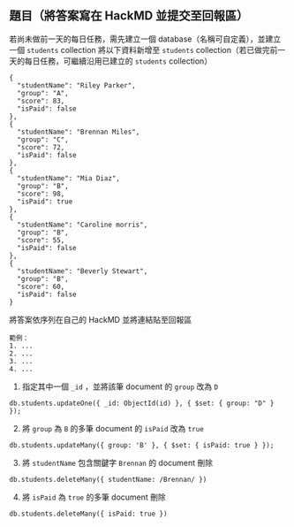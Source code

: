 ## 題目（將答案寫在 HackMD 並提交至回報區）

若尚未做前一天的每日任務，需先建立一個 database（名稱可自定義），並建立一個 `students` collection
將以下資料新增至 `students` collection（若已做完前一天的每日任務，可繼續沿用已建立的 `students` collection）

```jsonld=
{
  "studentName": "Riley Parker",
  "group": "A",
  "score": 83,
  "isPaid": false
},
{
  "studentName": "Brennan Miles",
  "group": "C",
  "score": 72,
  "isPaid": false
},
{
  "studentName": "Mia Diaz",
  "group": "B",
  "score": 98,
  "isPaid": true
},
{
  "studentName": "Caroline morris",
  "group": "B",
  "score": 55,
  "isPaid": false
},
{
  "studentName": "Beverly Stewart",
  "group": "B",
  "score": 60,
  "isPaid": false
}
```

將答案依序列在自己的 HackMD 並將連結貼至回報區

```
範例：
1. ...
2. ...
3. ...
4. ...
```

1. 指定其中一個 `_id` ，並將該筆 document 的 `group` 改為 `D`

```javascript!
db.students.updateOne({ _id: ObjectId(id) }, { $set: { group: "D" } });
```

2. 將 `group` 為 `B` 的多筆 document 的 `isPaid` 改為 `true`

```javascript!
db.students.updateMany({ group: 'B' }, { $set: { isPaid: true } });
```

3. 將 `studentName` 包含關鍵字 `Brennan` 的 document 刪除

```javascript!
db.students.deleteMany({ studentName: /Brennan/ })
```

4. 將 `isPaid` 為 `true` 的多筆 document 刪除

```javascript!
db.students.deleteMany({ isPaid: true })
```
